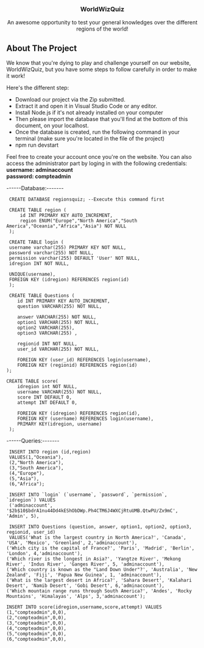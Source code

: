 
<h3 align="center">WorldWizQuiz</h3>

  <p align="center">
    An awesome opportunity to test your general knowledges over the different regions of the world!
</div>

<!-- ABOUT THE PROJECT -->
## About The Project
We know that you're dying to play and challenge yourself on our website, WorldWizQuiz, but you have some steps to follow carefully in order to make it work!

Here's the different step: 
* Download our project via the Zip submitted.
* Extract it and open it in Visual Studio Code or any editor.
* Install Node.js if it's not already installed on your computer
* Then please import the database that you'll find at the bottom of this document, on your localhost.
* Once the database is created, run the following command in your terminal (make sure you're located in the file of the project)
* npm run devstart

Feel free to create your account once you're on the website.
You can also access the administrator part by loging in with the following credentials:
          <br>
          <strong> username: adminaccount
          <br>
          password: compteadmin</strong>

<p>


------Database:-------

     CREATE DATABASE regionsquiz; --Execute this command first
     
     CREATE TABLE region (
         id INT PRIMARY KEY AUTO_INCREMENT,
         region ENUM("Europe","North America","South America","Oceania","Africa","Asia") NOT NULL
     );
    
     CREATE TABLE login (
     username varchar(255) PRIMARY KEY NOT NULL,
     password varchar(255) NOT NULL,
     permission varchar(255) DEFAULT 'User' NOT NULL,
     idregion INT NOT NULL,

     UNIQUE(username),
     FOREIGN KEY (idregion) REFERENCES region(id)
     );

     CREATE TABLE Questions (
        id INT PRIMARY KEY AUTO_INCREMENT,
        question VARCHAR(255) NOT NULL,
        
        answer VARCHAR(255) NOT NULL,
        option1 VARCHAR(255) NOT NULL,
        option2 VARCHAR(255),
        option3 VARCHAR(255) ,
        
        regionid INT NOT NULL,
        user_id VARCHAR(255) NOT NULL,

        FOREIGN KEY (user_id) REFERENCES login(username),
        FOREIGN KEY (regionid) REFERENCES region(id)
    );

    CREATE TABLE score(
        idregion int NOT NULL,
        username VARCHAR(255) NOT NULL,
        score INT DEFAULT 0,
        attempt INT DEFAULT 0,
    
        FOREIGN KEY (idregion) REFERENCES region(id),
        FOREIGN KEY (username) REFERENCES login(username),
        PRIMARY KEY(idregion, username)
     );


------Queries:-------

     INSERT INTO region (id,region) 
     VALUES(1,"Oceania"),
     (2,"North America"),
     (3,"South America"),
     (4,"Europe"),
     (5,"Asia"),
     (6,"Africa");

     INSERT INTO `login` (`username`, `password`, `permission`, `idregion`) VALUES
     ('adminaccount', '$2b$10$bdrA1nu44Dd4kEShObDWp.Ph4CTM6J4WXCjRtuUMB.QtwPU/Zx9mC', 'Admin', 5),

     INSERT INTO Questions (question, answer, option1, option2, option3, regionid, user_id)
     VALUES('What is the largest country in North America?', 'Canada', 'USA', 'Mexico', 'Greenland', 2,'adminaccount'),
    ('Which city is the capital of France?', 'Paris', 'Madrid', 'Berlin', 'London', 4,'adminaccount'),
    ('Which river is the longest in Asia?', 'Yangtze River', 'Mekong River', 'Indus River', 'Ganges River', 5, 'adminaccount'),
    ('Which country is known as the "Land Down Under"?', 'Australia', 'New Zealand', 'Fiji', 'Papua New Guinea', 1, 'adminaccount'),
    ('What is the largest desert in Africa?', 'Sahara Desert', 'Kalahari Desert', 'Namib Desert', 'Gobi Desert', 6,'adminaccount'),
    ('Which mountain range runs through South America?', 'Andes', 'Rocky Mountains', 'Himalayas', 'Alps', 3,'adminaccount');

    INSERT INTO score(idregion,username,score,attempt) VALUES
    (1,"compteadmin",0,0),
    (2,"compteadmin",0,0),
    (3,"compteadmin",0,0),
    (4,"compteadmin",0,0),
    (5,"compteadmin",0,0),
    (6,"compteadmin",0,0),
    
</p>
